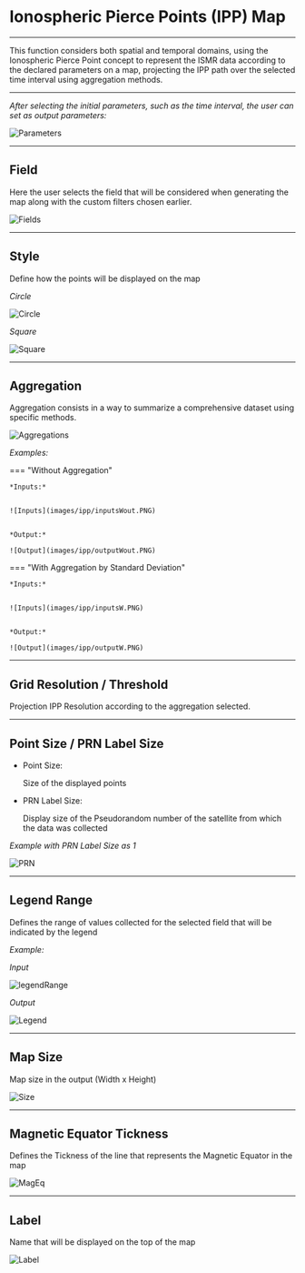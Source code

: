 # Ionospheric Pierce Points (IPP) Map

* * *

This function considers both spatial and temporal domains, using the Ionospheric Pierce Point concept to represent the ISMR data according to the declared parameters on a map,
projecting the IPP path over the selected time interval using aggregation methods.


* * *

*After selecting the initial parameters, such as the time interval, the user can set as output parameters:*

![Parameters](images/ipp/filters.PNG)


* * *

## **Field**

Here the user selects the field that will be considered when generating the map along with the custom filters chosen earlier.

![Fields](images/ipp/fields.PNG)

* * *

## **Style**

Define how the points will be displayed on the map

*Circle*

![Circle](images/ipp/circle.PNG)

*Square*

![Square](images/ipp/square.PNG)


* * *

## **Aggregation**

Aggregation consists in a way to summarize a comprehensive dataset using specific methods.

![Aggregations](images/ipp/aggregations.PNG)

*Examples:*

=== "Without Aggregation"

    *Inputs:*


    ![Inputs](images/ipp/inputsWout.PNG)


    *Output:*

    ![Output](images/ipp/outputWout.PNG)


=== "With Aggregation by Standard Deviation"

    *Inputs:*


    ![Inputs](images/ipp/inputsW.PNG)


    *Output:*

    ![Output](images/ipp/outputW.PNG)

* * *

## **Grid Resolution / Threshold**

Projection IPP Resolution according to the aggregation selected.

* * *

## **Point Size / PRN Label Size**

- Point Size:

    Size of the displayed points 

- PRN Label Size:

    Display size of the Pseudorandom number of the satellite from which the data was collected

*Example with PRN Label Size as 1*

![PRN](images/ipp/prn1.PNG) 

* * *

## **Legend Range**

Defines the range of values collected for the selected field that will be indicated by the legend

*Example:*

*Input*

![legendRange](images/ipp/legendRange.PNG)

*Output*

![Legend](images/ipp/legend.PNG)

* * *

## **Map Size**

Map size in the output (Width x Height)

![Size](images/ipp/size.PNG)

* * *

## **Magnetic Equator Tickness**

Defines the Tickness of the line that represents the Magnetic Equator in the map

![MagEq](images/ipp/magEquatorT.PNG)

* * *

## **Label**

Name that will be displayed on the top of the map

![Label](images/ipp/label.PNG)

<!--## **Ionosphere Height (Km)**-->


